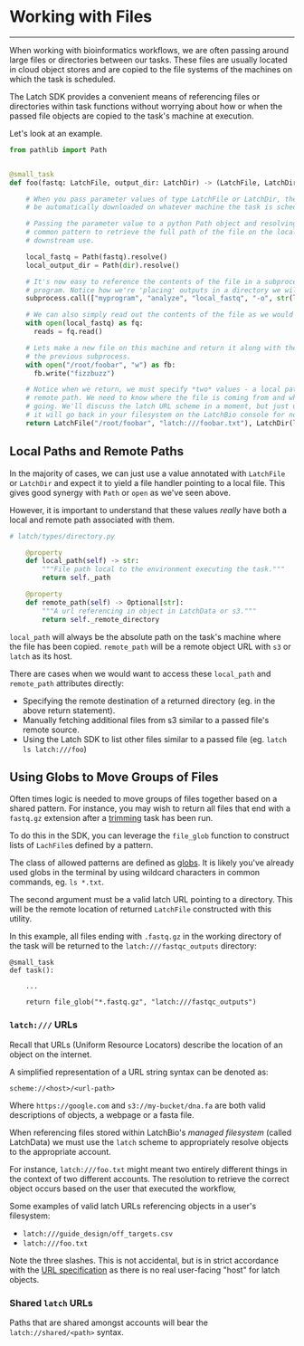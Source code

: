 # Working with Files

---

When working with bioinformatics workflows, we are often passing around large
files or directories between our tasks. These files are usually located in
cloud object stores and are copied to the file systems of the machines
on which the task is scheduled.

The Latch SDK provides a convenient means of referencing files or directories
within task functions without worrying about how or when the passed file objects
are copied to the task's machine at execution.

Let's look at an example.

```python
from pathlib import Path


@small_task
def foo(fastq: LatchFile, output_dir: LatchDir) -> (LatchFile, LatchDir):

    # When you pass parameter values of type LatchFile or LatchDir, the file will
    # be automatically downloaded on whatever machine the task is scheduled on.

    # Passing the parameter value to a python Path object and resolving it is a
    # common pattern to retrieve the full path of the file on the local filesystem for
    # downstream use.

    local_fastq = Path(fastq).resolve()
    local_output_dir = Path(dir).resolve()

    # It's now easy to reference the contents of the file in a subprocessed
    # program. Notice how we're 'placing' outputs in a directory we will return.
    subprocess.call(["myprogram", "analyze", "local_fastq", "-o", str(local_output_dir)])

    # We can also simply read out the contents of the file as we would normally.
    with open(local_fastq) as fq:
      reads = fq.read()

    # Lets make a new file on this machine and return it along with the results of
    # the previous subprocess.
    with open("/root/foobar", "w") as fb:
      fb.write("fizzbuzz")

    # Notice when we return, we must specify *two* values - a local path and a
    # remote path. We need to know where the file is coming from and where it's
    # going. We'll discuss the latch URL scheme in a moment, but just understand
    # it will go back in your filesystem on the LatchBio console for now.
    return LatchFile("/root/foobar", "latch:///foobar.txt"), LatchDir(local_output_dir, output_dir.remote_path)
```

## Local Paths and Remote Paths

In the majority of cases, we can just use a value annotated with `LatchFile` or
`LatchDir` and expect it to yield a file handler pointing to a local file. This
gives good synergy with `Path` or `open` as we've seen above.

However, it is important to understand that these values _really_ have both a
local and remote path associated with them.

```python
# latch/types/directory.py

    @property
    def local_path(self) -> str:
        """File path local to the environment executing the task."""
        return self._path

    @property
    def remote_path(self) -> Optional[str]:
        """A url referencing in object in LatchData or s3."""
        return self._remote_directory

```

`local_path` will always be the absolute path on the task's machine where the
file has been copied.  `remote_path` will be a remote object URL with `s3` or
`latch` as its host.

There are cases when we would want
to access these `local_path` and `remote_path` attributes directly:

* Specifying the remote destination of a returned directory (eg. in the above return statement).
* Manually fetching additional files from s3 similar to a passed file's remote source.
* Using the Latch SDK to list other files similar to a passed file (eg. `latch ls latch:///foo`)

## Using Globs to Move Groups of Files

Often times logic is needed to move groups of files together based on a shared
pattern. For instance, you may wish to return all files that end with a
`fastq.gz` extension after a
[trimming](https://bmcbioinformatics.biomedcentral.com/articles/10.1186/s12859-016-1069-7#:~:text=Trimming%20of%20adapter%20sequences%20from,previously%20published%20adapter%20trimming%20tools.)
task has been run.

To do this in the SDK, you can leverage the `file_glob` function to construct
lists of `LachFile`s defined by a pattern.

The class of allowed patterns are defined as
[globs](https://en.wikipedia.org/wiki/Glob_(programming)). It is likely you've
already used globs in the terminal by using wildcard characters in common
commands, eg. `ls *.txt`.

The second argument must be a valid latch URL pointing to a directory. This will
be the remote location of returned `LatchFile` constructed with this utility.

In this example, all files ending with `.fastq.gz` in the working directory of
the task will be returned to the `latch:///fastqc_outputs` directory:

```
@small_task
def task():

    ...

    return file_glob("*.fastq.gz", "latch:///fastqc_outputs")
```

### `latch:///` URLs

Recall that URLs (Uniform Resource Locators) describe the location of an object
on the internet.

A simplified representation of a URL string syntax can be denoted as:

```text
scheme://<host>/<url-path>
```

Where `https://google.com` and `s3://my-bucket/dna.fa` are both valid descriptions of
objects, a webpage or a fasta file.

When referencing files stored within LatchBio's _managed filesystem_ (called
LatchData) we must use the `latch` scheme to appropriately resolve objects to
the appropriate account.

For instance, `latch:///foo.txt` might meant two entirely different things in
the context of two different accounts. The resolution to retrieve the correct
object occurs based on the user that executed the workflow,

Some examples of valid latch URLs referencing objects in a user's filesystem:

* `latch:///guide_design/off_targets.csv`
* `latch:///foo.txt`

Note the three slashes. This is not accidental, but is in strict accordance with
the [URL specification](https://www.ietf.org/rfc/rfc1738.txt) as there is no
real user-facing "host" for latch objects.

### Shared `latch` URLs

Paths that are shared amongst accounts will bear the `latch://shared/<path>`
syntax.
